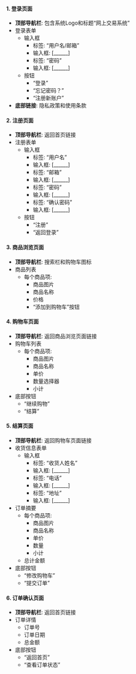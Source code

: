 #### 1. 登录页面

- **顶部导航栏**: 包含系统Logo和标题“网上交易系统”
- 登录表单
  - 输入框
    - 标签: “用户名/邮箱”
    - 输入框: [______]
    - 标签: “密码”
    - 输入框: [______]
  - 按钮
    - “登录”
    - “忘记密码？”
    - “注册新账户”
- **底部链接**: 隐私政策和使用条款

#### 2. 注册页面

- **顶部导航栏**: 返回首页链接
- 注册表单
  - 输入框
    - 标签: “用户名”
    - 输入框: [______]
    - 标签: “邮箱”
    - 输入框: [______]
    - 标签: “密码”
    - 输入框: [______]
    - 标签: “确认密码”
    - 输入框: [______]
  - 按钮
    - “注册”
    - “返回登录”

#### 3. 商品浏览页面

- **顶部导航栏**: 搜索栏和购物车图标
- 商品列表
  - 每个商品项:
    - 商品图片
    - 商品名称
    - 价格
    - “添加到购物车”按钮

#### 4. 购物车页面

- **顶部导航栏**: 返回商品浏览页面链接
- 购物车列表
  - 每个商品项:
    - 商品图片
    - 商品名称
    - 单价
    - 数量选择器
    - 小计
- 底部按钮
  - “继续购物”
  - “结算”

#### 5. 结算页面

- **顶部导航栏**: 返回购物车页面链接
- 收货信息表单
  - 输入框
    - 标签: “收货人姓名”
    - 输入框: [______]
    - 标签: “电话”
    - 输入框: [______]
    - 标签: “地址”
    - 输入框: [______]
- 订单摘要
  - 每个商品项:
    - 商品图片
    - 商品名称
    - 单价
    - 数量
    - 小计
  - 总计金额
- 底部按钮
  - “修改购物车”
  - “提交订单”

#### 6. 订单确认页面

- **顶部导航栏**: 返回首页链接
- 订单详情
  - 订单号
  - 订单日期
  - 总金额
- 底部按钮
  - “返回首页”
  - “查看订单状态”